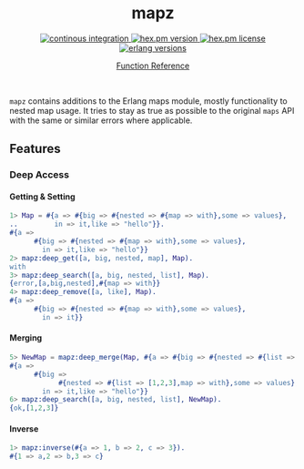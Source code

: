 <h1 align="center">mapz</h1>

<p align="center">
  <a href="https://github.com/eproxus/mapz/actions/workflows/continous_integration.yaml?query=branch%3Amaster">
    <img alt="continous integration" src="https://img.shields.io/github/actions/workflow/status/eproxus/mapz/continous_integration.yaml?label=build&style=flat-square&branch=master"/>
  </a>
  <a href="https://hex.pm/packages/mapz">
    <img alt="hex.pm version" src="https://img.shields.io/hexpm/v/mapz?style=flat-square"/>
  </a>
  <a href="LICENSE">
    <img alt="hex.pm license" src="https://img.shields.io/hexpm/l/mapz?style=flat-square"/>
  </a>
  <a href="https://github.com/eproxus/mapz/blob/master/.github/workflows/continous_integration.yaml#L14">
    <img alt="erlang versions" src="https://img.shields.io/badge/erlang-25+-blue.svg?style=flat-square"/>
  </a>
</p>

<p align="center">
  <a href="https://hexdocs.pm/mapz/mapz.html">Function Reference</a>
</p>
<br />

`mapz` contains additions to the Erlang maps module, mostly functionality to
nested map usage. It tries to stay as true as possible to the original `maps`
API with the same or similar errors where applicable.

## Features

### Deep Access

#### Getting & Setting

```erlang
1> Map = #{a => #{big => #{nested => #{map => with},some => values},
..         in => it,like => "hello"}}.
#{a =>
      #{big => #{nested => #{map => with},some => values},
        in => it,like => "hello"}}
2> mapz:deep_get([a, big, nested, map], Map).
with
3> mapz:deep_search([a, big, nested, list], Map).
{error,[a,big,nested],#{map => with}}
4> mapz:deep_remove([a, like], Map).
#{a =>
      #{big => #{nested => #{map => with},some => values},
        in => it}}
```

#### Merging

```erlang
5> NewMap = mapz:deep_merge(Map, #{a => #{big => #{nested => #{list => [1,2,3]}}}}).
#{a =>
      #{big =>
            #{nested => #{list => [1,2,3],map => with},some => values},
        in => it,like => "hello"}}
6> mapz:deep_search([a, big, nested, list], NewMap).
{ok,[1,2,3]}
```

#### Inverse

```erlang
1> mapz:inverse(#{a => 1, b => 2, c => 3}).
#{1 => a,2 => b,3 => c}
```
